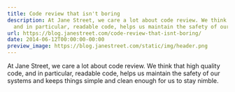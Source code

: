 ```yaml
---
title: Code review that isn't boring
description: At Jane Street, we care a lot about code review. We think that high qualitycode,
  and in particular, readable code, helps us maintain the safety of oursystems...
url: https://blog.janestreet.com/code-review-that-isnt-boring/
date: 2014-06-12T00:00:00-00:00
preview_image: https://blog.janestreet.com/static/img/header.png
---
```


<p>At Jane Street, we care a lot about code review. We think that high quality
code, and in particular, readable code, helps us maintain the safety of our
systems and keeps things simple and clean enough for us to stay nimble.</p>
